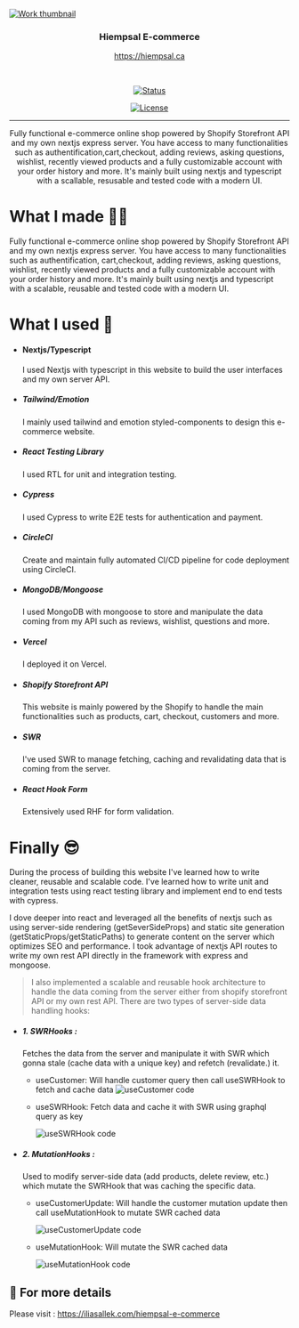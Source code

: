 <a  href="https://hiempsal.ca"  rel="noopener">

<img  src="https://images.ctfassets.net/zk1zaxgr0lvi/2amjoO9j2wJIj0hxUgo4F6/186ac9b1ef143c802548711b31eae4e1/Frame_4.png?w=1400&h=1002&q=50&fm=webp"  alt="Work thumbnail"></a>

</p>

<h3 align="center">Hiempsal E-commerce</h3>

<div align="center"  >

<a  href="https://hiempsal.ca"  rel="noopener" align="center"> https://hiempsal.ca

</div>

<br>

<div  align="center">

[![Status](https://img.shields.io/badge/status-active-success.svg)]()

[![License](https://img.shields.io/badge/license-MIT-blue.svg)](LICENSE.md)

</div>

---

<p  align="center">Fully functional e-commerce online shop powered by Shopify Storefront API and my own nextjs express server. You have access to many functionalities such as authentification,cart,checkout, adding reviews, asking questions, wishlist, recently viewed products and a fully customizable account with your order history and more. It's mainly built using nextjs and typescript with a scallable, resusable and tested code with a modern UI.

</p>

# What I made 💁‍♂️

Fully functional e-commerce online shop powered by Shopify Storefront API and my own nextjs express server. You have access to many functionalities such as authentification, cart,checkout, adding reviews, asking questions, wishlist, recently viewed products and a fully customizable account with your order history and more. It's mainly built using nextjs and typescript with a scalable, reusable and tested code with a modern UI.

# What I used 🔷

-   #### Nextjs/Typescript

    I used Nextjs with typescript in this website to build the user interfaces and my own server API.

-   ##### Tailwind/Emotion

    I mainly used tailwind and emotion styled-components to design this e-commerce website.

-   ##### React Testing Library

    I used RTL for unit and integration testing.

-   ##### Cypress

    I used Cypress to write E2E tests for authentication and payment.

-   ##### CircleCI

    Create and maintain fully automated CI/CD pipeline for code deployment using CircleCI.

-   ##### MongoDB/Mongoose

    I used MongoDB with mongoose to store and manipulate the data coming from my API such as reviews, wishlist, questions and more.

-   ##### Vercel

    I deployed it on Vercel.

-   ##### Shopify Storefront API

    This website is mainly powered by the Shopify to handle the main functionalities such as products, cart, checkout, customers and more.

-   ##### SWR

    I've used SWR to manage fetching, caching and revalidating data that is coming from the server.

-   ##### React Hook Form

    Extensively used RHF for form validation.

# Finally 😎

During the process of building this website I've learned how to write cleaner, reusable and scalable code. I've learned how to write unit and integration tests using react testing library and implement end to end tests with cypress.

I dove deeper into react and leveraged all the benefits of nextjs such as using server-side rendering (getSeverSideProps) and static site generation (getStaticProps/getStaticPaths) to generate content on the server which optimizes SEO and performance. I took advantage of nextjs API routes to write my own rest API directly in the framework with express and mongoose.

> I also implemented a scalable and reusable hook architecture to handle the data coming from the server either from shopify storefront API or my own rest API. There are two types of server-side data handling hooks:

-   ##### 1\. SWRHooks :

    Fetches the data from the server and manipulate it with SWR which gonna stale (cache data with a unique key) and refetch (revalidate.) it.
    <br>

    -   useCustomer: Will handle customer query then call useSWRHook to fetch and cache data
        <img  src="https://images.ctfassets.net/zk1zaxgr0lvi/2iOoaIwG27TkoMIeq9Ap7E/3963159c6cf4d5345a6b55ffeb2a1127/use-customer-code.png?w=1280&h=2712&q=100&fm=png"  alt="useCustomer code">

    -   useSWRHook: Fetch data and cache it with SWR using graphql query as key

         <img  src="https://images.ctfassets.net/zk1zaxgr0lvi/2GynFNnzSStfKwKBNkGc8O/f5d0f827e1e74aaf81bacde9094de499/use-swr-code.png?w=1434&h=1568&q=100&fm=png"  alt="useSWRHook code">

-   ##### 2\. MutationHooks :

    Used to modify server-side data (add products, delete review, etc.) which mutate the SWRHook that was caching the specific data.

    -   useCustomerUpdate: Will handle the customer mutation update then call useMutationHook to mutate SWR cached data

         <img  src="https://images.ctfassets.net/zk1zaxgr0lvi/7eupvvzdVVwuvV2N44Xn3K/2d0825df13ca97e0363989b460db966d/use-customer-update-code.png?w=1510&h=3020&q=100&fm=webp"  alt="useCustomerUpdate code">

    -   useMutationHook: Will mutate the SWR cached data

         <img  src="https://images.ctfassets.net/zk1zaxgr0lvi/7eupvvzdVVwuvV2N44Xn3K/2d0825df13ca97e0363989b460db966d/use-customer-update-code.png?w=1510&h=3020&q=100&fm=webp"  alt="useMutationHook code">

## 🧐 For more details <a name = "tech_stack"></a>

Please visit : https://iliasallek.com/hiempsal-e-commerce
